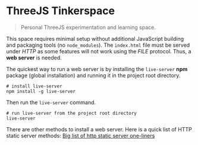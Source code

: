 # ThreeJS Tinkerspace

> Personal ThreeJS experimentation and learning space.

This space requires minimal setup without additional JavaScript building and packaging tools (no `node_modules`). The `index.html` file must be served under *HTTP* as some features will not work using the *FILE* protocol. Thus, a **web server** is needed.

The quickest way to run a web server is by installing the `live-server` **npm** package (global installation) and running it in the project root directory.

	# install live-server
	npm install -g live-server

Then run the `live-server` command.

	# run live-server from the project root directory
	live-server

There are other methods to install a web server. Here is a quick list of HTTP static server methods: [Big list of http static server one-liners](https://gist.github.com/willurd/5720255)
